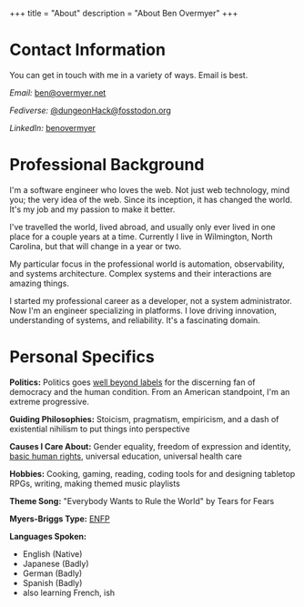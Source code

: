 +++
title = "About"
description = "About Ben Overmyer"
+++
# Contact Information

You can get in touch with me in a variety of ways. Email is best.

_Email:_ [ben@overmyer.net](mailto:ben@overmyer.net)

_Fediverse:_ [@dungeonHack@fosstodon.org]([https://lore.monster/@ben](https://fosstodon.org/@dungeonHack))

_LinkedIn:_ [benovermyer](https://www.linkedin.com/in/benovermyer/)

# Professional Background

I'm a software engineer who loves the web. Not just web technology, mind you; the very idea of the web. Since its inception, it has changed the world. It's my job and my passion to make it better.

I've travelled the world, lived abroad, and usually only ever lived in one place for a couple years at a time. Currently I live in Wilmington, North Carolina, but that will change in a year or two.

My particular focus in the professional world is automation, observability, and systems architecture. Complex systems and their interactions are amazing things.

I started my professional career as a developer, not a system administrator. Now I'm an engineer specializing in platforms. I love driving innovation, understanding of systems, and reliability. It's a fascinating domain.

# Personal Specifics

**Politics:** Politics goes [well beyond labels](http://www.the-american-interest.com/2016/02/17/the-seven-habits-of-highly-depolarizing-people/) for the discerning fan of democracy and the human condition. From an American standpoint, I'm an extreme progressive.

**Guiding Philosophies:** Stoicism, pragmatism, empiricism, and a dash of existential nihilism to put things into perspective

**Causes I Care About:** Gender equality, freedom of expression and identity, [basic human rights](http://www.un.org/en/universal-declaration-human-rights/), universal education, universal health care

**Hobbies:** Cooking, gaming, reading, coding tools for and designing tabletop RPGs, writing, making themed music playlists

**Theme Song:** "Everybody Wants to Rule the World" by Tears for Fears

**Myers-Briggs Type:** [ENFP](http://www.humanmetrics.com/personality/enfp)

**Languages Spoken:** 

* English (Native)
* Japanese (Badly)
* German (Badly)
* Spanish (Badly)
* also learning French, ish
